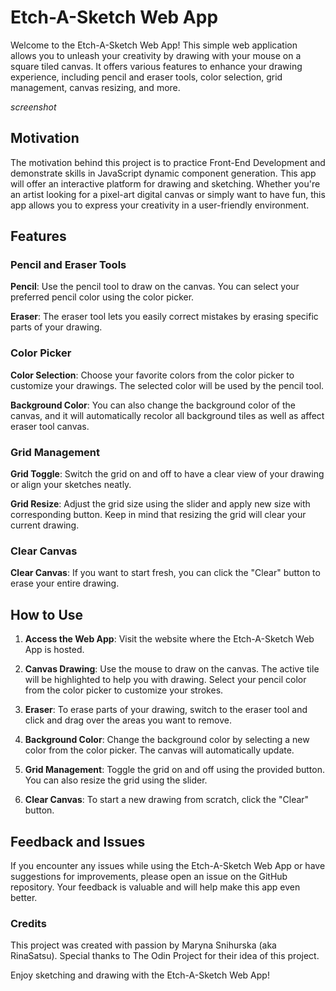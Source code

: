 # Etch-A-Sketch Web App
Welcome to the Etch-A-Sketch Web App! This simple web application allows you to unleash your creativity by drawing with your mouse on a square tiled canvas. It offers various features to enhance your drawing experience, including pencil and eraser tools, color selection, grid management, canvas resizing, and more.

*screenshot*

## Motivation
The motivation behind this project is to practice Front-End Development and demonstrate skills in JavaScript dynamic component generation. This app will offer an interactive platform for drawing and sketching. Whether you're an artist looking for a pixel-art digital canvas or simply want to have fun, this app allows you to express your creativity in a user-friendly environment.

## Features
### Pencil and Eraser Tools
**Pencil**: Use the pencil tool to draw on the canvas. You can select your preferred pencil color using the color picker.

**Eraser**: The eraser tool lets you easily correct mistakes by erasing specific parts of your drawing.

### Color Picker
**Color Selection**: Choose your favorite colors from the color picker to customize your drawings. The selected color will be used by the pencil tool.

**Background Color**: You can also change the background color of the canvas, and it will automatically recolor all background tiles as well as affect eraser tool canvas.

### Grid Management
**Grid Toggle**: Switch the grid on and off to have a clear view of your drawing or align your sketches neatly.

**Grid Resize**: Adjust the grid size using the slider and apply new size with corresponding button. Keep in mind that resizing the grid will clear your current drawing.

### Clear Canvas
**Clear Canvas**: If you want to start fresh, you can click the "Clear" button to erase your entire drawing.

## How to Use
1. **Access the Web App**: Visit the website where the Etch-A-Sketch Web App is hosted.

2. **Canvas Drawing**: Use the mouse to draw on the canvas. The active tile will be highlighted to help you with drawing. Select your pencil color from the color picker to customize your strokes.

3. **Eraser**: To erase parts of your drawing, switch to the eraser tool and click and drag over the areas you want to remove.

4. **Background Color**: Change the background color by selecting a new color from the color picker. The canvas will automatically update.

5. **Grid Management**: Toggle the grid on and off using the provided button. You can also resize the grid using the slider.

6. **Clear Canvas**: To start a new drawing from scratch, click the "Clear" button.

## Feedback and Issues
If you encounter any issues while using the Etch-A-Sketch Web App or have suggestions for improvements, please open an issue on the GitHub repository. Your feedback is valuable and will help make this app even better.

### Credits
This project was created with passion by  Maryna Snihurska (aka RinaSatsu). Special thanks to The Odin Project for their idea of this project.

Enjoy sketching and drawing with the Etch-A-Sketch Web App!
